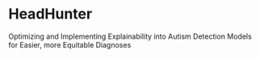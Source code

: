 # HeadHunter
Optimizing and Implementing Explainability into Autism Detection Models for Easier, more Equitable Diagnoses
